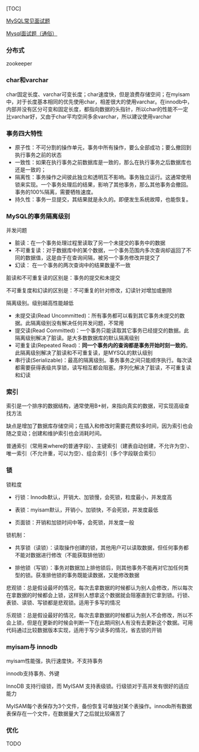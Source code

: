 [TOC]

[MySQL常见面试题](https://www.cnblogs.com/hsmwlyl/p/10719152.html)

[Mysql面试题（通俗）](https://www.cnblogs.com/yangk1996/p/12864004.html)

### 分布式

zookeeper

### char和varchar

char固定长度、varchar可变长度；char速度快，但是浪费存储空间；在myisam中，对于长度基本相同的优先使用char，相差很大的使用varchar。在innodb中，内部并没有区分可变和固定长度，都指向数据的头指针，所以char的性能不一定比varchar好，又由于char平均空间多余varchar，所以建议使用varchar

### 事务四大特性

- 原子性：不可分割的操作单元，事务中所有操作，要么全部成功；要么撤回到执行事务之前的状态
- 一致性：如果在执行事务之前数据库是一致的，那么在执行事务之后数据库也还是一致的；
- 隔离性：事务操作之间彼此独立和透明互不影响。事务独立运行。这通常使用锁来实现。一个事务处理后的结果，影响了其他事务，那么其他事务会撤回。事务的100%隔离，需要牺牲速度。
- 持久性：事务一旦提交，其结果就是永久的。即便发生系统故障，也能恢复。 

### MySQL的事务隔离级别

并发问题

* 脏读：在一个事务处理过程里读取了另一个未提交的事务中的数据
* 不可重复读：对于数据库中的某个数据，一个事务范围内多次查询却返回了不同的数据值，这是由于在查询间隔，被另一个事务修改并提交了
* 幻读： 在一个事务的两次查询中的结果数量不一致

脏读和不可重复读的区别是：事务的提交和未提交

不可重复度和幻读的区别是：不可重复的针对修改，幻读针对增加或删除

隔离级别。级别越高性能越低

* 未提交读(Read Uncommitted)：所有事务都可以看到其它事务未提交的数据。此隔离级别没有解决任何并发问题，不常用
* 提交读(Read Committed)：一个事务只能读取其它事务已经提交的数据。此隔离级别解决了脏读。是大多数数据库的默认隔离级别
* 可重复读(Repeated Read)：**同一个事务内的查询都是事务开始时刻一致的**。此隔离级别解决了脏读和不可重复读，是MYSQL的默认级别
* 串行读(Serializable)：最高的隔离级别。事务事务之间只能顺序执行。每次读都需要获得表级共享锁，读写相互都会阻塞。序列化解决了脏读，不可重复读和幻读

### 索引

索引是一个排序的数据结构，通常使用B+树，来指向真实的数据，可实现高级查找方法

缺点是增加了数据库存储空间；在插入和修改时需要花费较多时间，因为索引也会随之变动；创建和维护索引也会消耗时间。

普通索引（常用来where的普通字段）、主键索引（建表自动创建，不允许为空）、唯一索引（不允许重，可以为空）、组合索引（多个字段联合索引）

### 锁

锁粒度

* 行锁：Innodb默认，开销大、加锁慢，会死锁，粒度最小，并发度高

* 表锁：myisam默认，开销小，加锁快，不会死锁，并发度最低

* 页面锁：开销和加锁时间中等，会死锁，并发度一般

锁机制：

* 共享锁（读锁）：读取操作创建的锁，其他用户可以读取数据，但任何事务都不能对数据进行修改（不能获取排他锁）

* 排他锁（写锁）：事务对数据加上排他锁后，则其他事务不能再对它加任何类型的锁。获准排他锁的事务既能读数据，又能修改数据

悲观锁：总是假设最坏的情况，每次去拿数据的时候都认为别人会修改，所以每次在拿数据的时候都会上锁，这样别人想拿这个数据就会阻塞直到它拿到锁。行锁、表锁、读锁、写锁都是悲观锁。适用于多写的情况

乐观锁：总是假设最好的情况，每次去拿数据的时候都认为别人不会修改，所以不会上锁，但是在更新的时候会判断一下在此期间别人有没有去更新这个数据。可用代码通过比较数据版本实现，适用于写少读多的情况，省去锁的开销

### myisam与 innodb

myisam性能强，执行速度快，不支持事务

innodb支持事务、外键

InnoDB 支持行级锁，而 MyISAM 支持表级锁。行级锁对于高并发有很好的适应能力

MyISAM每个表保存为3个文件，备份恢复可单独对某个表操作。innodb所有数据表保存在一个文件，在数据量大了之后就比较痛苦了

### 优化

TODO